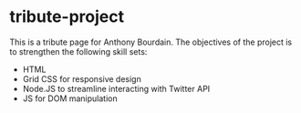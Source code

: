# tribute-project
This is a tribute page for Anthony Bourdain.
The objectives of the project is to strengthen the following skill sets:
 - HTML
 - Grid CSS for responsive design
 - Node.JS to streamline interacting with Twitter API
 - JS for DOM manipulation

